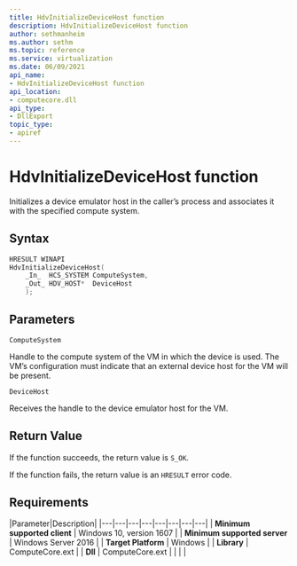 ```yaml
---
title: HdvInitializeDeviceHost function
description: HdvInitializeDeviceHost function
author: sethmanheim
ms.author: sethm
ms.topic: reference
ms.service: virtualization
ms.date: 06/09/2021
api_name:
- HdvInitializeDeviceHost function
api_location:
- computecore.dll
api_type:
- DllExport
topic_type: 
- apiref
---
```


# HdvInitializeDeviceHost function

Initializes a device emulator host in the caller’s process and associates it with the specified compute system.


## Syntax

```C++
HRESULT WINAPI
HdvInitializeDeviceHost(
    _In_  HCS_SYSTEM ComputeSystem,
    _Out_ HDV_HOST*  DeviceHost
    );
```

## Parameters

`ComputeSystem`

Handle to the compute system of the VM in which the device is used. The VM’s configuration must indicate that an external device host for the VM will be present.

`DeviceHost`

Receives the handle to the device emulator host for the VM.

## Return Value

If the function succeeds, the return value is `S_OK`.

If the function fails, the return value is an  `HRESULT` error code.

## Requirements

|Parameter|Description|
|---|---|---|---|---|---|---|---|
| **Minimum supported client** | Windows 10, version 1607 |
| **Minimum supported server** | Windows Server 2016 |
| **Target Platform** | Windows |
| **Library** | ComputeCore.ext |
| **Dll** | ComputeCore.ext |
|    |    |